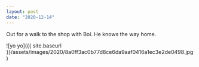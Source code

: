 ```yaml
---
layout: post
date: "2020-12-14"
---
```


Out for a walk to the shop with Boí. He knows the way home.

![yo yo]({{ site.baseurl }}/assets/images/2020/8a0ff3ac0b77d8ce6da9aaf0416a1ec3e2de0498.jpg)
